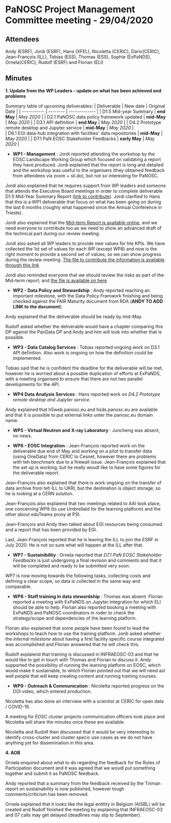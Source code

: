 ﻿PaNOSC Project Management Committee meeting - 29/04/2020
========================================================


Attendees
-------
Andy (ESRF), Jordi (ESRF), Hans (XFEL), Nicoletta (CERIC), Dario(CERIC), Jean-François (ILL), Tobias (ESS), Thomas (ESS), Sophie (ExPaNDS), Ornela(CERIC), Rudolf (ESRF) and Florian (ELI)


Minutes
-------	

**1. Update from the WP Leaders - update on what has been achieved and problems**

Summary table of upcoming deliverables:
| Deliverable | New date | Original Date | 
| ----------- | -------- | ------------- | 
| D1.5 Mid-year Summary | **end May** | *May 2020* | 
| D2.1 PaNOSC data policy framework updated | **mid-May** | *May 2020* | 
| D3.1 API definition | **end May** | *May 2020* | 
| D4.2 Prototype remote desktop and Jupyter service | **mid-May** | *May 2020* |  
| D6.1 EGI data-hub integration with facilities' data repositories | **mid-May** | *May 2020* | 
| D7.1 PaN EOSC Stakeholder Feedbacks | **early May** | *May 2020* | 



* **WP1 - Management** : Jordi reported attending the workshop by the EOSC Landscape Working Group which focused on validating a report they have produced. Jordi explained that the report is long and detailed and the workshop was useful to the organisers (they obtained feedback from attendees via zoom + sli.do), but not so interesting for PaNOSC.

Jordi also explained that he requires support from WP leaders and someone that attends the Executive Board meetings in order to complete deliverable D1.5 Mid-Year Summary Report ([link to contribute](https://docs.google.com/document/d/1X96DtpDITHmHwcHVNgRrcMSOZyjwb9C2/edit#heading=h.gjdgxs)). Jordi clarified to Hans that this is a WP1 deliverable that focus on what has been going on during the last 6 months (roughly what happened since the Annual Conference in Trieste).

Jordi also explained that the [Mid-term Report is available online](https://docs.google.com/document/d/1S0Urn-BLYVrPDjUxCEpKYHMlK3jIHEhC/edit#bookmark=id.gjdgxs), and we need everyone to contribute too as we need to show an advanced draft of the technical part during our review meeting.

Jordi also asked all WP leaders to provide new values for hte KPIs. We have collected the 1st set of values for each WP (except WP8) and now is the right moment to provide a second set of values, so we can show progress during the review meeting. [The file to contribute the information is available through this link](https://docs.google.com/spreadsheets/d/1iivsvBrix4v6lmC2U3sOC6YEXFeY0JzXHTM9QQQZwiY/edit#gid=0)

Jordi also reminded everyone that we should review the risks as part of the Mid-term report, and [the file is available on here](https://docs.google.com/spreadsheets/d/1gfh0SI8IvM61URcpv2_0FSs3QcOBOXKH/edit#gid=1755662956)

* **WP2 - Data Policy and Stewardship** : Andy reported reaching an important milestone, with the Data Policy Framwork finishing and being checked against the FAIR Maturity document from RDA (**ANDY TO ADD LINK to the document**).

Andy explained that the deliverable should be ready by mid-May.

Rudolf asked whether the deliverable would have a chapter comparing this DP against the PanData DP and Andy and him will look into whether that is possible.

* **WP3 - Data Catalog Services** : Tobias reported ongoing work on D3.1 API definition. Also work is ongoing on how the definition could be implemented. 

Tobias said that he is confident the deadline for the deliverable will be met, however he is worried about a possible duplication of efforts at ExPaNDS, with a meeting organised to ensure that there are not two parallel developments for the API.

* **WP4 Data Analysis Services** : Hans reported work on *D4.2 Prototype remote desktop and Jupyter service*.

Andy explained that h5web.panosc.eu and hsds.panosc.eu are available and that it is possible to put external links unter the panosc.eu domain name.

* **WP5 - Virtual Neutron and X-ray Laboratory** : Juncheng was absent, no news.

* **WP6 - EOSC Integration** : Jean-François reported work on the deliverable due end of May and working on a pilot to transfer data (using OneData) from CERIC to Cesnet, however there are problems with teh benchmark due to a firewall issue. Jean-François explained that the set up is working, but he really woudl like to have some figures for the deliverable report.

Jean-François also explained that there is work ongoing on the transfer of data archive from teh ILL to UKRI, but the destination is object storage, so he is looking at a CERN solution.

Jean-François also explaiend that two meetings related to AAI took place, one concerning WP8 (to use UmbrellaId for the learning platform) and the other about eduTeams proxy at PSI.

Jean-François and Andy then talked about EGI resources being consumed and a report that has been provided by EGI.

Last, Jean-François reported that he is leaving the ILL to join the ESRF in July 2020. He is not so sure what will happen at the ILL after that.

* **WP7 - Sustainibility** : Ornela reported that *D7.1 PaN EOSC Stakeholder Feedbacks* is just undergoing a final revision and comments and that it will be completed and ready to be submitted very soon.

WP7 is now moving towards the following tasks, collecting costs and defining a clear scope, so data is collected in the same way and comparable.

* **WP8 - Staff training in data stewardship** : Thomas was absent. Florian reported a meeting with ExPaNDS on Jupyter integration for which ELI should be able to help. Florian also reported booking a meeting with ExPaNDS and PaNOSC coordinators in roder to check the strategy/scope and dependencies of the learning platform.

Florian also explained that some people have been found to lead the workshops to teach how to use the training platform. Jordi asked whether the *internal milestone* about having a first facility specific course integrated was accomplished and Florian answered that he will check this.

Rudolf explaiend that training is discussed in INFRAEOSC-03 and that he would like to get in touch with Thomas and Florian to discuss it. Andy supported the possibility of running the learning platform on EOSC, which would make it sustainable, to which Florian pointed out that we will need asl well people that will keep creating content and running training courses.

* **WP9 - Outreach & Communication** : Nicoletta reported progress on the DOI video, which entered production. 

Nicoletta has also done an interview with a scientist at CERIC for open data / COVID-19.

A meeting for EOSC cluster projects communication officers took place and Nicoletta will share the minutes once these are available.

Nicoletta and Rudolf then discussed that it would be very interesting to identify cross-cluster and cluster specic use cases as we do not have anything yet for dissemination in this area.


**4. AOB**

Ornela enquired about what to do regarding the feedback for the Rules of Participation document and it was agreed that we woudl put something together and submit it as PaNOSC feedback.

Andy reported that a summary from the feedback received by the Tinman report on sustainability is now published, however tough comments/criticism has been removed.

Ornela explained that it looks like the legal entitity in Belgium (AISBL) will be created and Rudolf finished the meeting by explaining that INFRAEOSC-03 and 07 calls may get delayed (deadlines may slip to September).


















